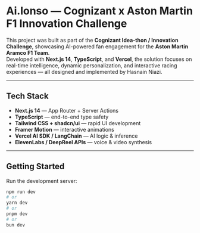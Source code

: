 # Ai.lonso — Cognizant x Aston Martin F1 Innovation Challenge  

This project was built as part of the **Cognizant Idea-thon / Innovation Challenge**, showcasing AI-powered fan engagement for the **Aston Martin Aramco F1 Team**.  
Developed with **Next.js 14**, **TypeScript**, and **Vercel**, the solution focuses on real-time intelligence, dynamic personalization, and interactive racing experiences — all designed and implemented by Hasnain Niazi.  

---

## Tech Stack

- **Next.js 14** — App Router + Server Actions  
- **TypeScript** — end-to-end type safety  
- **Tailwind CSS + shadcn/ui** — rapid UI development  
- **Framer Motion** — interactive animations  
- **Vercel AI SDK / LangChain** — AI logic & inference  
- **ElevenLabs / DeepReel APIs** — voice & video synthesis  

---

## Getting Started

Run the development server:

```bash
npm run dev
# or
yarn dev
# or
pnpm dev
# or
bun dev
